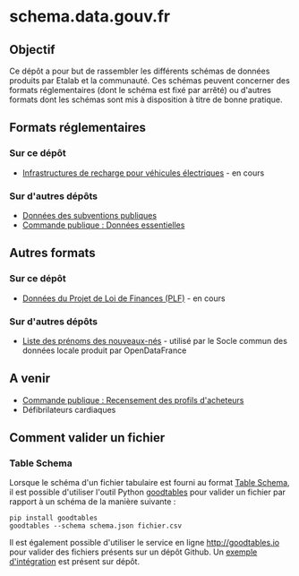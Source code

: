 # schema.data.gouv.fr

## Objectif

Ce dépôt a pour but de rassembler les différents schémas de données produits par Etalab et la communauté. Ces schémas peuvent concerner des formats réglementaires (dont le schéma est fixé par arrêté) ou d'autres formats dont les schémas sont mis à disposition à titre de bonne pratique.

## Formats réglementaires

### Sur ce dépôt

- [Infrastructures de recharge pour véhicules électriques](/irve) - en cours

### Sur d'autres dépôts

- [Données des subventions publiques](https://github.com/etalab/format-subventions)
- [Commande publique : Données essentielles](https://github.com/etalab/format-commande-publique)

## Autres formats

### Sur ce dépôt

- [Données du Projet de Loi de Finances (PLF)](/plf) - en cours

### Sur d'autres dépôts

- [Liste des prénoms des nouveaux-nés](https://github.com/CharlesNepote/liste-prenoms-nouveaux-nes) - utilisé par le Socle commun des données locale produit par OpenDataFrance

## A venir

- [Commande publique : Recensement des profils d'acheteurs](https://doc.data.gouv.fr/faq/comment-remplir-les-obligations-légales-de-déclaration-des-profils-d-acheteur.html)
- Défibrilateurs cardiaques

## Comment valider un fichier

### Table Schema

Lorsque le schéma d'un fichier tabulaire est fourni au format [Table Schema](https://frictionlessdata.io/specs/table-schema/), il est possible d'utiliser l'outil Python [goodtables](https://github.com/frictionlessdata/goodtables-py) pour valider un fichier par rapport à un schéma de la manière suivante :

```
pip install goodtables
goodtables --schema schema.json fichier.csv
```

Il est également possible d'utiliser le service en ligne http://goodtables.io pour valider des fichiers présents sur un dépôt Github. Un [exemple d'intégration](goodtables.yml) est présent sur dépôt.
